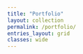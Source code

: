 ```yaml
---
title: "Portfolio"
layout: collection
permalink: /portfolio/
entries_layout: grid
classes: wide
---
```


<!-- Project from courses you can check [here] -->
